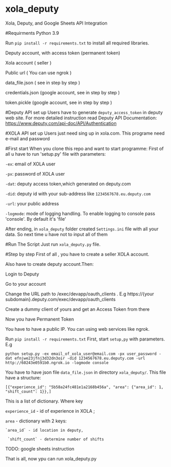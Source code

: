 # xola_deputy
Xola, Deputy, and Google Sheets API Integration

#Requirments
Python 3.9

Run `pip install -r requirements.txt` to install all required libraries.

Deputy account, with access token (permanent token)

Xola account ( seller )

Public url ( You can use ngrok )

data_file.json ( see in step by step )

credentials.json (google account, see in step by step )

token.pickle  (google account, see in step by step )

#Deputy API set up
Users have to generate `deputy_access_token` in deputy web site.
For more detailed instruction read Deputy API Documentation: https://www.deputy.com/api-doc/API/Authentication

#XOLA API set up
Users just need sing up in xola.com. This programe need e-mail and password

#First start
When you clone this repo and want to start programme:
First of all u have to run 'setup.py' file with parameters:

`-ex`: email of XOLA user

`-px`: password of XOLA user

`-dat`: deputy access token,which generated on deputy.com

`-did`: deputy id with your sub-address like `1234567678.eu.deputy.com`

`-url`: your public address

`-logmode`: mode of logging handling. To enable logging to console pass 'console'. By default it's 'file'


After ending, in `xola_deputy` folder created `Settings.ini` file with all your data. So next time u have not to input all of them

#Run The Script
Just run `xola_deputy.py` file.

#Step by step
First of all , you have to create a seller XOLA account.

Also have to create deputy account.Then:

Login to Deputy

Go to your account

Change the URL path to /exec/devapp/oauth_clients . E.g https://{your subdomain}.deputy.com/exec/devapp/oauth_clients

Create a dummy client of yours and get an Access Token from there

Now you have Permanent Token

You have to have a public IP. You can using web services like ngrok.

Run `pip install -r requirements.txt`
First, start `setup,py` with parameters. E.g 

`python setup.py -ex email_of_xola_user@email.com -px user_password -dat efnjwe23jfnj3d32dn3oir -did 1234567678.eu.deputy.com -url http://60243e0591b0.ngrok.io -logmode console `

You have to have json file `data_file.json` in directory `xola_deputy/`. This file have a structure:

`[{"experience_id": "5b58a24fc481e1a2168b456a", "area": {"area_id": 1, "shift_count": 1}},]`

 This is a list of dictionary. Where key 
 
 `experience_id` - id of experience in XOLA ;
  
 `area` - dictionary with 2 keys: 
 
    `area_id` - id location in deputy, 
 
     `shift_count` - determine number of shifts 

TODO: google sheets instruction

That is all, now ypu can run xola_deputy.py